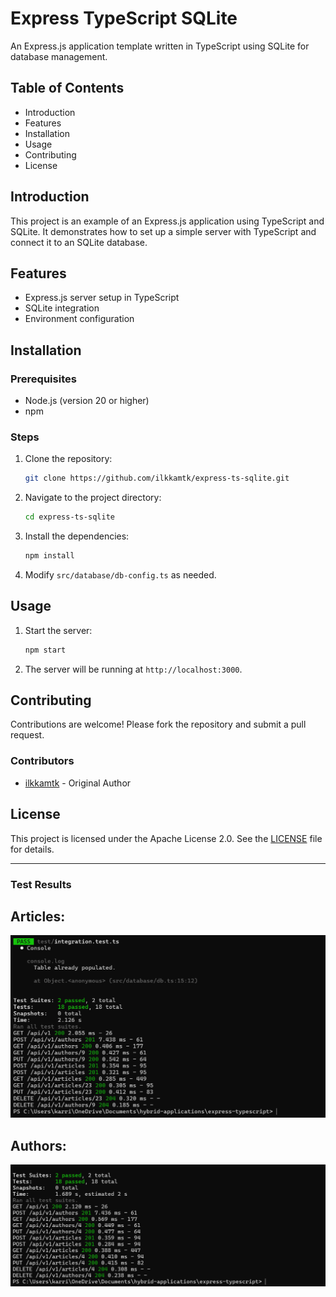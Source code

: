 # Express TypeScript SQLite

An Express.js application template written in TypeScript using SQLite for database management.

## Table of Contents

- Introduction
- Features
- Installation
- Usage
- Contributing
- License

## Introduction

This project is an example of an Express.js application using TypeScript and SQLite. It demonstrates how to set up a simple server with TypeScript and connect it to an SQLite database.

## Features

- Express.js server setup in TypeScript
- SQLite integration
- Environment configuration

## Installation

### Prerequisites

- Node.js (version 20 or higher)
- npm

### Steps

1. Clone the repository:

   ```bash
   git clone https://github.com/ilkkamtk/express-ts-sqlite.git
   ```

2. Navigate to the project directory:

   ```bash
   cd express-ts-sqlite
   ```

3. Install the dependencies:

   ```bash
   npm install
   ```

4. Modify `src/database/db-config.ts` as needed.

## Usage

1. Start the server:

   ```bash
   npm start
   ```

2. The server will be running at `http://localhost:3000`.

## Contributing

Contributions are welcome! Please fork the repository and submit a pull request.

### Contributors

- [ilkkamtk](https://github.com/ilkkamtk) - Original Author

## License

This project is licensed under the Apache License 2.0. See the [LICENSE](https://github.com/ilkkamtk/express-ts-sqlite/blob/main/LICENSE) file for details.

---

### Test Results

## Articles:
![image](https://github.com/karripar/hybrid-applications/blob/main/img/test_result-articles.png)

## Authors:
![image](https://github.com/karripar/hybrid-applications/blob/main/img/test_result-authors.png)
